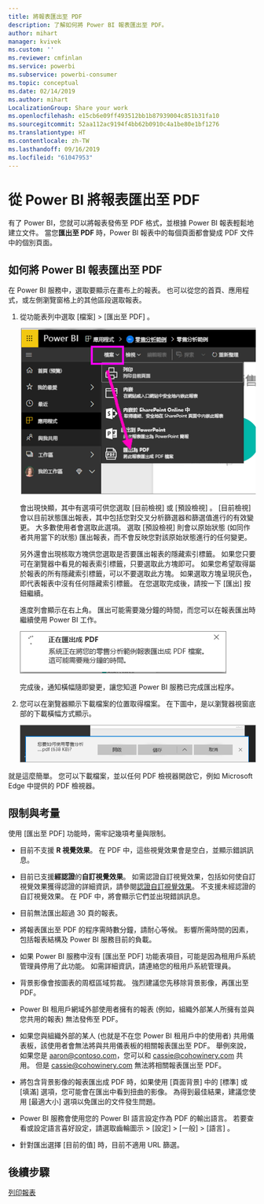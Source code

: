 ```yaml
---
title: 將報表匯出至 PDF
description: 了解如何將 Power BI 報表匯出至 PDF。
author: mihart
manager: kvivek
ms.custom: ''
ms.reviewer: cmfinlan
ms.service: powerbi
ms.subservice: powerbi-consumer
ms.topic: conceptual
ms.date: 02/14/2019
ms.author: mihart
LocalizationGroup: Share your work
ms.openlocfilehash: e15cb6e09ff493512bb1b87939004c851b31fa10
ms.sourcegitcommit: 52aa112ac9194f4bb62b0910c4a1be80e1bf1276
ms.translationtype: HT
ms.contentlocale: zh-TW
ms.lasthandoff: 09/16/2019
ms.locfileid: "61047953"
---
```

# <a name="export-reports-from-power-bi-to-pdf"></a>從 Power BI 將報表匯出至 PDF
有了 Power BI，您就可以將報表發佈至 PDF 格式，並根據 Power BI 報表輕鬆地建立文件。 當您**匯出至 PDF** 時，Power BI 報表中的每個頁面都會變成 PDF 文件中的個別頁面。

## <a name="how-to-export-your-power-bi-report-to-pdf"></a>如何將 Power BI 報表匯出至 PDF
在 Power BI 服務中，選取要顯示在畫布上的報表。 也可以從您的首頁、應用程式，或左側瀏覽窗格上的其他區段選取報表。

1. 從功能表列中選取 [檔案]   > [匯出至 PDF]  。

    ![從功能表列選取 [檔案]，將箭頭指向 [匯出至 PDF]](media/end-user-pdf/power-bi-export-pdf.png)

    會出現快顯，其中有選項可供您選取 [目前檢視]  或 [預設檢視]  。  [目前檢視]  會以目前狀態匯出報表，其中包括您對交叉分析篩選器和篩選值進行的有效變更。  大多數使用者會選取此選項。  選取 [預設檢視]  則會以原始狀態 (如同作者共用當下的狀態) 匯出報表，而不會反映您對該原始狀態進行的任何變更。
    
    另外還會出現核取方塊供您選取是否要匯出報表的隱藏索引標籤。  如果您只要可在瀏覽器中看見的報表索引標籤，只要選取此方塊即可。  如果您希望取得屬於報表的所有隱藏索引標籤，可以不要選取此方塊。  如果選取方塊呈現灰色，即代表報表中沒有任何隱藏索引標籤。  在您選取完成後，請按一下 [匯出] 按鈕繼續。
    
    進度列會顯示在右上角。 匯出可能需要幾分鐘的時間，而您可以在報表匯出時繼續使用 Power BI 工作。

    ![匯出進度訊息](media/end-user-pdf/power-bi-export-message.png)

    完成後，通知橫幅隨即變更，讓您知道 Power BI 服務已完成匯出程序。

2. 您可以在瀏覽器顯示下載檔案的位置取得檔案。 在下圖中，是以瀏覽器視窗底部的下載橫幅方式顯示。

    ![下載的檔案位置](media/end-user-pdf/power-bi-save-file.png)

就是這麼簡單。 您可以下載檔案，並以任何 PDF 檢視器開啟它，例如 Microsoft Edge 中提供的 PDF 檢視器。


## <a name="limitations-and-considerations"></a>限制與考量
使用 [匯出至 PDF]  功能時，需牢記幾項考量與限制。

* 目前不支援 **R 視覺效果**。 在 PDF 中，這些視覺效果會是空白，並顯示錯誤訊息。  

* 目前已支援**經認證**的**自訂視覺效果**。 如需認證自訂視覺效果，包括如何使自訂視覺效果獲得認證的詳細資訊，請參閱[認證自訂視覺效果](../power-bi-custom-visuals-certified.md)。 不支援未經認證的自訂視覺效果。 在 PDF 中，將會顯示它們並出現錯誤訊息。   

* 目前無法匯出超過 30 頁的報表。

* 將報表匯出至 PDF 的程序需時數分鐘，請耐心等候。 影響所需時間的因素，包括報表結構及 Power BI 服務目前的負載。

* 如果 Power BI 服務中沒有 [匯出至 PDF]  功能表項目，可能是因為租用戶系統管理員停用了此功能。 如需詳細資訊，請連絡您的租用戶系統管理員。

* 背景影像會按圖表的周框區域剪裁。 強烈建議您先移除背景影像，再匯出至 PDF。

* Power BI 租用戶網域外部使用者擁有的報表 (例如，組織外部某人所擁有並與您共用的報表) 無法發佈至 PDF。

* 如果您與組織外部的某人 (也就是不在您 Power BI 租用戶中的使用者) 共用儀表板，該使用者會無法將與共用儀表板的相關報表匯出至 PDF。 舉例來說，如果您是 aaron@contoso.com，您可以和 cassie@cohowinery.com 共用。 但是 cassie@cohowinery.com 無法將相關報表匯出至 PDF。

* 將包含背景影像的報表匯出成 PDF 時，如果使用 [頁面背景] 中的 [標準] 或 [填滿] 選項，您可能會在匯出中看到扭曲的影像。  為得到最佳結果，建議您使用 [最適大小] 選項以免匯出的文件發生問題。

* Power BI 服務會使用您的 Power BI 語言設定作為 PDF 的輸出語言。 若要查看或設定語言喜好設定，請選取齒輪圖示 > [設定]   > [一般]   > [語言]  。

* 針對匯出選擇 [目前的值] 時，目前不適用 URL 篩選。

## <a name="next-steps"></a>後續步驟
[列印報表](end-user-print.md)

